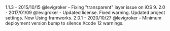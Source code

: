 1.1.3 - 2015/10/15 @levigroker - Fixing "transparent" layer issue on iOS 9. 
2.0   - 2017/01/09 @levigroker - Updated license. Fixed warning. Updated project settings. Now Using framworks.
2.0.1 - 2020/10/27 @levigroker - Minimum deployment version bump to silence Xcode 12 warnings.